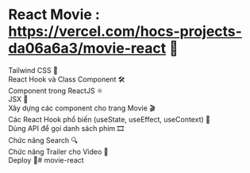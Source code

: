 # React Movie : <a>https://vercel.com/hocs-projects-da06a6a3/movie-react</a> 🎥  <br/>

Tailwind CSS 🎨 <br/>
React Hook và Class Component 🛠️ <br/>
Component trong ReactJS ⚛️ <br/>
JSX 📝 <br/>
Xây dựng các component cho trang Movie 🎬 <br/>
Các React Hook phổ biến (useState, useEffect, useContext) 🔄 <br/>
Dùng API để gọi danh sách phim 🎞️ <br/>
Chức năng Search 🔍 <br/>
Chức năng Trailer cho Video 🎥 <br/>
Deploy 🚀# movie-react
